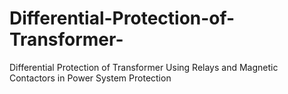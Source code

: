 # Differential-Protection-of-Transformer-
Differential Protection of Transformer Using Relays and Magnetic Contactors in Power System Protection
